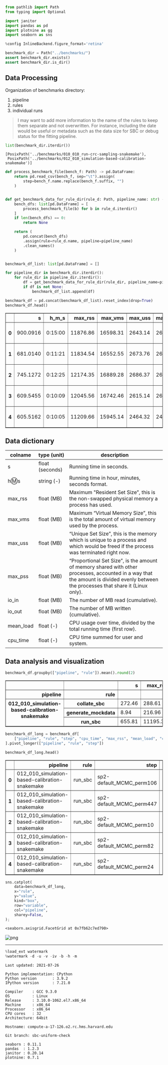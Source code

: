 ```python
from pathlib import Path
from typing import Optional

import janitor
import pandas as pd
import plotnine as gg
import seaborn as sns

%config InlineBackend.figure_format='retina'
```

```python
benchmark_dir = Path("../benchmarks/")
assert benchmark_dir.exists()
assert benchmark_dir.is_dir()
```

## Data Processing

Organization of benchmarks directory:

1. pipeline
2. rules
3. individual runs

> I may want to add more information to the name of the rules to keep them separate and not overwritten.
> For instance, including the date would be useful or metadata such as the data size for SBC or debug status for the fitting pipeline.

```python
list(benchmark_dir.iterdir())
```

    [PosixPath('../benchmarks/010_010_run-crc-sampling-snakemake'),
     PosixPath('../benchmarks/012_010_simulation-based-calibration-snakemake')]

```python
def process_benchmark_file(bench_f: Path) -> pd.DataFrame:
    return pd.read_csv(bench_f, sep="\t").assign(
        step=bench_f.name.replace(bench_f.suffix, "")
    )


def get_benchmark_data_for_rule_dir(rule_d: Path, pipeline_name: str) -> Optional[pd.DataFrame]:
    bench_dfs: list[pd.DataFrame] = [
        process_benchmark_file(b) for b in rule_d.iterdir()
    ]
    if len(bench_dfs) == 0:
        return None

    return (
        pd.concat(bench_dfs)
        .assign(rule=rule_d.name, pipeline=pipeline_name)
        .clean_names()
    )


benchmark_df_list: list[pd.DataFrame] = []

for pipeline_dir in benchmark_dir.iterdir():
    for rule_dir in pipeline_dir.iterdir():
        df = get_benchmark_data_for_rule_dir(rule_dir, pipeline_name=pipeline_dir.name)
        if df is not None:
            benchmark_df_list.append(df)

benchmark_df = pd.concat(benchmark_df_list).reset_index(drop=True)
benchmark_df.head()
```

<div>
<style scoped>
    .dataframe tbody tr th:only-of-type {
        vertical-align: middle;
    }

    .dataframe tbody tr th {
        vertical-align: top;
    }

    .dataframe thead th {
        text-align: right;
    }
</style>
<table border="1" class="dataframe">
  <thead>
    <tr style="text-align: right;">
      <th></th>
      <th>s</th>
      <th>h_m_s</th>
      <th>max_rss</th>
      <th>max_vms</th>
      <th>max_uss</th>
      <th>max_pss</th>
      <th>io_in</th>
      <th>io_out</th>
      <th>mean_load</th>
      <th>cpu_time</th>
      <th>step</th>
      <th>rule</th>
      <th>pipeline</th>
    </tr>
  </thead>
  <tbody>
    <tr>
      <th>0</th>
      <td>900.0916</td>
      <td>0:15:00</td>
      <td>11876.86</td>
      <td>16598.31</td>
      <td>2643.14</td>
      <td>2643.29</td>
      <td>8.54</td>
      <td>144.07</td>
      <td>80.96</td>
      <td>138.08</td>
      <td>sp2-default_MCMC_perm106</td>
      <td>run_sbc</td>
      <td>012_010_simulation-based-calibration-snakemake</td>
    </tr>
    <tr>
      <th>1</th>
      <td>681.0140</td>
      <td>0:11:21</td>
      <td>11834.54</td>
      <td>16552.55</td>
      <td>2673.76</td>
      <td>2698.16</td>
      <td>8.98</td>
      <td>149.32</td>
      <td>67.21</td>
      <td>156.21</td>
      <td>sp2-default_MCMC_perm447</td>
      <td>run_sbc</td>
      <td>012_010_simulation-based-calibration-snakemake</td>
    </tr>
    <tr>
      <th>2</th>
      <td>745.1272</td>
      <td>0:12:25</td>
      <td>12174.35</td>
      <td>16889.28</td>
      <td>2686.37</td>
      <td>2686.53</td>
      <td>15.43</td>
      <td>160.75</td>
      <td>82.28</td>
      <td>131.27</td>
      <td>sp2-default_MCMC_perm10</td>
      <td>run_sbc</td>
      <td>012_010_simulation-based-calibration-snakemake</td>
    </tr>
    <tr>
      <th>3</th>
      <td>609.5455</td>
      <td>0:10:09</td>
      <td>12045.56</td>
      <td>16742.46</td>
      <td>2615.14</td>
      <td>2637.87</td>
      <td>4.54</td>
      <td>92.44</td>
      <td>133.23</td>
      <td>115.00</td>
      <td>sp2-default_MCMC_perm82</td>
      <td>run_sbc</td>
      <td>012_010_simulation-based-calibration-snakemake</td>
    </tr>
    <tr>
      <th>4</th>
      <td>605.5162</td>
      <td>0:10:05</td>
      <td>11209.66</td>
      <td>15945.14</td>
      <td>2464.32</td>
      <td>2477.39</td>
      <td>8.06</td>
      <td>84.99</td>
      <td>79.81</td>
      <td>119.25</td>
      <td>sp2-default_MCMC_perm24</td>
      <td>run_sbc</td>
      <td>012_010_simulation-based-calibration-snakemake</td>
    </tr>
  </tbody>
</table>
</div>

## Data dictionary

| colname | type (unit) | description |
|-------- |-------------|-------------|
| s | float (seconds) | Running time in seconds. |
| h:m:s	| string (-) | Running time in hour, minutes, seconds format. |
| max_rss | float (MB) | Maximum "Resident Set Size”, this is the non-swapped physical memory a process has used. |
| max_vms | float (MB) | Maximum “Virtual Memory Size”, this is the total amount of virtual memory used by the process. |
| max_uss | float (MB) | “Unique Set Size”, this is the memory which is unique to a process and which would be freed if the process was terminated right now. |
| max_pss | float (MB) | “Proportional Set Size”, is the amount of memory shared with other processes, accounted in a way that the amount is divided evenly between the processes that share it (Linux only). |
| io_in | float (MB) | The number of MB read (cumulative). |
| io_out | float (MB) | The number of MB written (cumulative). |
| mean_load | float (-) | CPU usage over time, divided by the total running time (first row). |
| cpu_time | float (-) | CPU time summed for user and system. |

## Data analysis and visualization

```python
benchmark_df.groupby(["pipeline", "rule"]).mean().round(2)
```

<div>
<style scoped>
    .dataframe tbody tr th:only-of-type {
        vertical-align: middle;
    }

    .dataframe tbody tr th {
        vertical-align: top;
    }

    .dataframe thead th {
        text-align: right;
    }
</style>
<table border="1" class="dataframe">
  <thead>
    <tr style="text-align: right;">
      <th></th>
      <th></th>
      <th>s</th>
      <th>max_rss</th>
      <th>max_vms</th>
      <th>max_uss</th>
      <th>max_pss</th>
      <th>io_in</th>
      <th>io_out</th>
      <th>mean_load</th>
      <th>cpu_time</th>
    </tr>
    <tr>
      <th>pipeline</th>
      <th>rule</th>
      <th></th>
      <th></th>
      <th></th>
      <th></th>
      <th></th>
      <th></th>
      <th></th>
      <th></th>
      <th></th>
    </tr>
  </thead>
  <tbody>
    <tr>
      <th rowspan="3" valign="top">012_010_simulation-based-calibration-snakemake</th>
      <th>collate_sbc</th>
      <td>272.46</td>
      <td>288.61</td>
      <td>1013.56</td>
      <td>286.13</td>
      <td>286.20</td>
      <td>2269.80</td>
      <td>0.22</td>
      <td>35.53</td>
      <td>95.78</td>
    </tr>
    <tr>
      <th>generate_mockdata</th>
      <td>8.94</td>
      <td>216.96</td>
      <td>929.21</td>
      <td>214.40</td>
      <td>214.44</td>
      <td>259.24</td>
      <td>0.29</td>
      <td>40.41</td>
      <td>3.72</td>
    </tr>
    <tr>
      <th>run_sbc</th>
      <td>655.81</td>
      <td>11195.34</td>
      <td>15717.18</td>
      <td>2582.34</td>
      <td>2592.93</td>
      <td>244.20</td>
      <td>122.06</td>
      <td>114.10</td>
      <td>128.91</td>
    </tr>
  </tbody>
</table>
</div>

```python
benchmark_df_long = benchmark_df[
    ["pipeline", "rule", "step", "cpu_time", "max_rss", "mean_load", "cpu_time"]
].pivot_longer(["pipeline", "rule", "step"])

benchmark_df_long.head()
```

<div>
<style scoped>
    .dataframe tbody tr th:only-of-type {
        vertical-align: middle;
    }

    .dataframe tbody tr th {
        vertical-align: top;
    }

    .dataframe thead th {
        text-align: right;
    }
</style>
<table border="1" class="dataframe">
  <thead>
    <tr style="text-align: right;">
      <th></th>
      <th>pipeline</th>
      <th>rule</th>
      <th>step</th>
      <th>variable</th>
      <th>value</th>
    </tr>
  </thead>
  <tbody>
    <tr>
      <th>0</th>
      <td>012_010_simulation-based-calibration-snakemake</td>
      <td>run_sbc</td>
      <td>sp2-default_MCMC_perm106</td>
      <td>cpu_time</td>
      <td>138.08</td>
    </tr>
    <tr>
      <th>1</th>
      <td>012_010_simulation-based-calibration-snakemake</td>
      <td>run_sbc</td>
      <td>sp2-default_MCMC_perm447</td>
      <td>cpu_time</td>
      <td>156.21</td>
    </tr>
    <tr>
      <th>2</th>
      <td>012_010_simulation-based-calibration-snakemake</td>
      <td>run_sbc</td>
      <td>sp2-default_MCMC_perm10</td>
      <td>cpu_time</td>
      <td>131.27</td>
    </tr>
    <tr>
      <th>3</th>
      <td>012_010_simulation-based-calibration-snakemake</td>
      <td>run_sbc</td>
      <td>sp2-default_MCMC_perm82</td>
      <td>cpu_time</td>
      <td>115.00</td>
    </tr>
    <tr>
      <th>4</th>
      <td>012_010_simulation-based-calibration-snakemake</td>
      <td>run_sbc</td>
      <td>sp2-default_MCMC_perm24</td>
      <td>cpu_time</td>
      <td>119.25</td>
    </tr>
  </tbody>
</table>
</div>

```python
sns.catplot(
    data=benchmark_df_long,
    x="rule",
    y="value",
    kind="box",
    row="variable",
    col="pipeline",
    sharey=False,
);
```

    <seaborn.axisgrid.FacetGrid at 0x7fb62c7ed790>

![png](benchmarks_files/benchmarks_10_1.png)

---

```python
%load_ext watermark
%watermark -d -u -v -iv -b -h -m
```

    Last updated: 2021-07-26

    Python implementation: CPython
    Python version       : 3.9.2
    IPython version      : 7.21.0

    Compiler    : GCC 9.3.0
    OS          : Linux
    Release     : 3.10.0-1062.el7.x86_64
    Machine     : x86_64
    Processor   : x86_64
    CPU cores   : 32
    Architecture: 64bit

    Hostname: compute-a-17-126.o2.rc.hms.harvard.edu

    Git branch: sbc-uniform-check

    seaborn : 0.11.1
    pandas  : 1.2.3
    janitor : 0.20.14
    plotnine: 0.7.1

